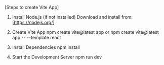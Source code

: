 [Steps to create Vite App]

1. Install Node.js (if not installed)
Download and install from:[https://nodejs.org/]

2. Create Vite App
npm create vite@latest app
or
npm create vite@latest app -- --template react

3. Install Dependencies
npm install

4. Start the Development Server
npm run dev
